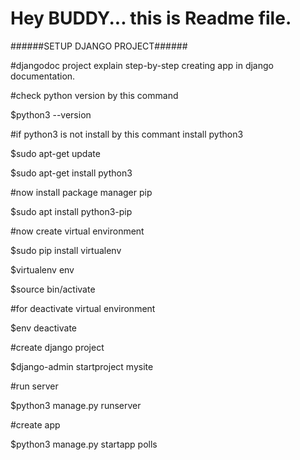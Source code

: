 # Hey BUDDY... this is Readme file.

######SETUP DJANGO PROJECT######

#djangodoc project explain step-by-step creating app in django documentation.

#check python version by this command  

$python3 --version

#if python3 is not install by this commant install python3  

$sudo apt-get update

$sudo apt-get install python3

#now install package manager pip

$sudo apt install python3-pip

#now create virtual environment

$sudo pip install virtualenv

$virtualenv env

$source bin/activate

#for deactivate virtual environment

$env deactivate

#create django project

$django-admin startproject mysite

#run server

$python3 manage.py runserver

#create app

$python3 manage.py startapp polls
